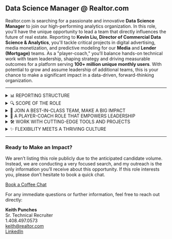 ## Data Science Manager @ Realtor.com

Realtor.com is searching for a passionate and innovative **Data Science Manager** to join our high-performing analytics organization. In this role, you'll have the unique opportunity to lead a team that directly influences the future of real estate. Reporting to **Kevin Liu, Director of Commercial Data Science & Analytics**, you'll tackle critical projects in digital advertising, media monetization, and predictive modeling for our **Media** and **Lender (Mortgage)** teams. As a "player-coach," you’ll balance hands-on technical work with team leadership, shaping strategy and driving measurable outcomes for a platform serving **100+ million unique monthly users**. With potential to grow and assume leadership of additional teams, this is your chance to make a significant impact in a data-driven, forward-thinking organization.

---

<details>
  <summary>📊 REPORTING STRUCTURE</summary>

  **Who You Report To**  
  This role reports directly to **Kevin Liu, Director of Commercial Data Science & Analytics**, and operates within Realtor.com’s **Data Science & Analytics organization**, strategically aligned under the **CFO**.  

  **Why It Matters**  
  RDC aligns data science with financial strategy to drive high-impact decisions that optimize revenue and growth. With this structure, you’ll not only gain visibility but also work closely with stakeholders across marketing, product, and media teams to influence decisions at the highest level.
</details>

<details>
  <summary>🔍 SCOPE OF THE ROLE</summary>

  **Initial Responsibilities**  
  Lead the **Media** and **Lender (Mortgage)** teams, focusing on optimizing media spend through predictive modeling, improving monetization strategies, and leveraging advanced experimentation techniques like multi-armed bandit models.  

  **Potential for Growth**  
  If you perform exceptionally, you may have the opportunity to expand your scope to include the **Marketing Data Science team**, working on exciting challenges like consumer segmentation, media mix modeling, and personalization at scale. RDC loves to grow talent, and this role has clear pathways for leadership development.
</details>

<details>
  <summary>🌟 JOIN A BEST-IN-CLASS TEAM, MAKE A BIG IMPACT</summary>

  - Be part of a **respected and strategic analytics team** that directly drives decisions at Realtor.com. This isn’t a "data monkey" role—you’ll shape strategy and influence the future of a platform with **100+ million unique monthly users**. 🌍
  - Your work will drive real results in **engagement, revenue growth**, and innovation across sales, marketing, and product. **High visibility, high impact**—you’ll see your contributions make a difference. 🚀
  - Collaborate with data science leaders across Realtor.com to bring innovative solutions to problems in digital advertising and customer experience.
</details>

<details>
  <summary>🤝 A PLAYER-COACH ROLE THAT EMPOWERS LEADERSHIP</summary>

  - Lead by example as a "player-coach." Mentor a talented team while staying hands-on with technical projects. 💻
  - You’ll manage high-caliber individual contributors like staff data scientists and analysts, while remaining deeply involved in key projects that matter.
  - Perfect for someone who loves **balancing leadership with innovation**. Whether you’re mentoring team members or building new solutions, your role will be pivotal in RDC’s success. 🌱
</details>

<details>
  <summary>🛠️ WORK WITH CUTTING-EDGE TOOLS AND PROJECTS</summary>

  - Dive into exciting challenges like **dynamic pricing, predictive modeling, media monetization**, and customer segmentation.  
  - Use state-of-the-art tools like **Snowflake, Python, and Tableau** and work with advanced methodologies like **Bayesian A/B testing and multi-armed bandit models**. 🎯
  - Build scalable machine learning models that drive business value and establish MLOps pipelines for sustained model performance.
</details>

<details>
  <summary>✨ FLEXIBILITY MEETS A THRIVING CULTURE</summary>

  - Join a company with a **data-driven culture** where your insights are valued and championed by executive leadership.  
  - Work in vibrant hubs like **Austin** or **Scottsdale**, with a hybrid setup that balances your career ambitions and personal life. ✨
  - Be part of a collaborative and innovative environment that values curiosity, teamwork, and high performance.
</details>

---

### Ready to Make an Impact?

We aren’t listing this role publicly due to the anticipated candidate volume. Instead, we are conducting a very focused search, and my outreach is the only information you’ll receive about this opportunity. If this role interests you, please don’t hesitate to book a quick chat.

[Book a Coffee Chat](https://calendly.com/keith-realtor-dot-com/ta-chat)

For any immediate questions or further information, feel free to reach out directly:

**Keith Punches**  
Sr. Technical Recruiter  
1.408.497.0573  
[keith@realtor.com](mailto:keith.punches.contractor@realtor.com)  
[LinkedIn](https://www.linkedin.com/in/keithpunches)  
